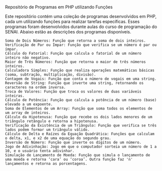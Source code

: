 Repositório de Programas em PHP utilizando Funções

Este repositório contém uma coleção de programas desenvolvidos em PHP, cada um utilizando funções para realizar tarefas específicas. 
Esses programas foram desenvolvidos durante aulas do curso de programação do SENAI. 
Abaixo estão as descrições dos programas disponíveis.

    Soma de Dois Números: Função que retorna a soma de dois inteiros.
    Verificação de Par ou Ímpar: Função que verifica se um número é par ou ímpar.
    Cálculo do Fatorial: Função que calcula o fatorial de um número inteiro não negativo.
    Maior de Três Números: Função que retorna o maior de três números inteiros.
    Calculadora Simples: Função que realiza operações matemáticas básicas (soma, subtração, multiplicação, divisão).
    Contagem de Vogais: Função que conta o número de vogais em uma string.
    Reversão de String: Função que inverte uma string, retornando os caracteres na ordem inversa.
    Troca de Valores: Função que troca os valores de duas variáveis inteiras.
    Cálculo de Potência: Função que calcula a potência de um número (base) elevado a um expoente.
    Soma de Elementos de um Array: Função que soma todos os elementos de um array de inteiros.
    Cálculo da Hipotenusa: Função que recebe os dois lados menores de um triângulo retângulo e retorna a hipotenusa.
    Verificação da Existência de um Triângulo: Função que verifica se três lados podem formar um triângulo válido.
    Cálculo de Delta e Raízes da Equação Quadrática: Funções que calculam o delta, x1, e x2 de uma equação do segundo grau.
    Inversão de Número: Função que inverte os dígitos de um número.
    Jogo de Adivinhação: Jogo em que o computador sorteia um número de 1 a 10, e o usuário tenta adivinhar.
    Simulação de Lançamento de Moeda: Função que simula o lançamento de uma moeda e retorna ‘cara’ ou ‘coroa’. Outra função faz 'n' lançamentos e retorna as porcentagens.
